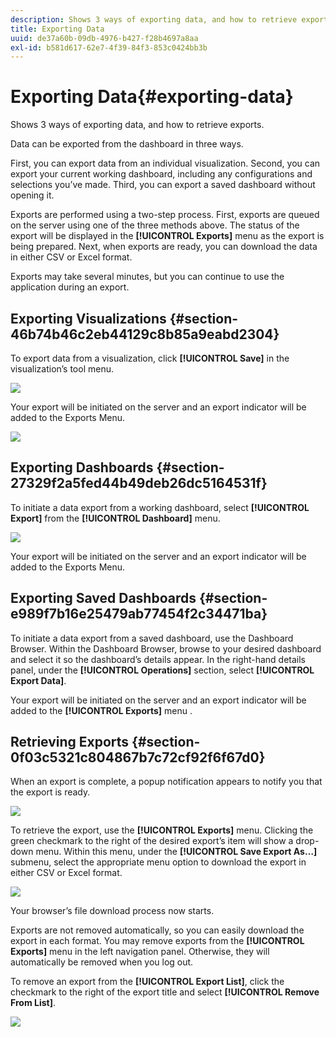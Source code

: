 ```yaml
---
description: Shows 3 ways of exporting data, and how to retrieve exports.
title: Exporting Data
uuid: de37a60b-09db-4976-b427-f28b4697a8aa
exl-id: b581d617-62e7-4f39-84f3-853c0424bb3b
---
```

# Exporting Data{#exporting-data}

Shows 3 ways of exporting data, and how to retrieve exports.

Data can be exported from the dashboard in three ways.

First, you can export data from an individual visualization. Second, you can export your current working dashboard, including any configurations and selections you’ve made. Third, you can export a saved dashboard without opening it.

Exports are performed using a two-step process. First, exports are queued on the server using one of the three methods above. The status of the export will be displayed in the **[!UICONTROL Exports]** menu as the export is being prepared. Next, when exports are ready, you can download the data in either CSV or Excel format.

Exports may take several minutes, but you can continue to use the application during an export.

## Exporting Visualizations {#section-46b74b46c2eb44129c8b85a9eabd2304}

To export data from a visualization, click **[!UICONTROL Save]** in the visualization’s tool menu.

![](assets/export_visual.png)

Your export will be initiated on the server and an export indicator will be added to the Exports Menu.

![](assets/export_queued.png)

## Exporting Dashboards {#section-27329f2a5fed44b49deb26dc5164531f}

To initiate a data export from a working dashboard, select **[!UICONTROL Export]** from the **[!UICONTROL Dashboard]** menu.

![](assets/export_dashboard.png)

Your export will be initiated on the server and an export indicator will be added to the Exports Menu.

## Exporting Saved Dashboards {#section-e989f7b16e25479ab77454f2c34471ba}

To initiate a data export from a saved dashboard, use the Dashboard Browser. Within the Dashboard Browser, browse to your desired dashboard and select it so the dashboard’s details appear. In the right-hand details panel, under the **[!UICONTROL Operations]** section, select **[!UICONTROL Export Data]**.

Your export will be initiated on the server and an export indicator will be added to the **[!UICONTROL Exports]** menu 
.  

## Retrieving Exports {#section-0f03c5321c804867b7c72cf92f6f67d0}

When an export is complete, a popup notification appears to notify you that the export is ready.

![](assets/export_ready.png)

To retrieve the export, use the **[!UICONTROL Exports]** menu. Clicking the green checkmark to the right of the desired export’s item will show a drop-down menu. Within this menu, under the **[!UICONTROL Save Export As…]** submenu, select the appropriate menu option to download the export in either CSV or Excel format.

![](assets/export_save_as.png)

Your browser’s file download process now starts.

Exports are not removed automatically, so you can easily download the export in each format. You may remove exports from the **[!UICONTROL Exports]** menu in the left navigation panel. Otherwise, they will automatically be removed when you log out.

To remove an export from the **[!UICONTROL Export List]**, click the checkmark to the right of the export title and select **[!UICONTROL Remove From List]**.

![](assets/export_remove_from_list.png)
